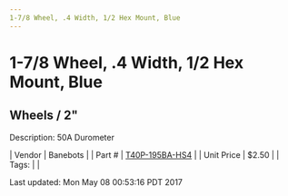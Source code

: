 ```yaml
---
1-7/8 Wheel, .4 Width, 1/2 Hex Mount, Blue
---
```


# 1-7/8 Wheel, .4 Width, 1/2 Hex Mount, Blue
## Wheels / 2"
Description: 	50A Durometer 

| Vendor | Banebots | 
| Part # | [T40P-195BA-HS4](http://www.banebots.com/category/T40P-1875.html) | 
| Unit Price | $2.50 | 
| Tags: |  | 

Last updated: Mon May 08 00:53:16 PDT 2017